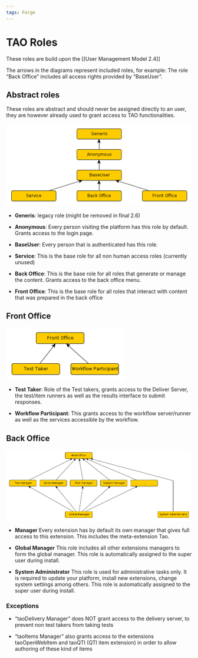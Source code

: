 ```yaml
---
tags: Forge
---
```


TAO Roles
=========

These roles are build upon the [[User Management Model 2.4]]

The arrows in the diagrams represent included roles, for example: The role “Back Office” includes all access rights provided by “BaseUser”.

Abstract roles
--------------

These roles are abstract and should never be assigned directly to an user, they are however already used to grant access to TAO functionalities.

![](resources/abstract_roles.png)

-   **Generis**: legacy role (might be removed in final 2.6)

<!-- -->

-   **Anonymous**: Every person visiting the platform has this role by default. Grants access to the login page.

<!-- -->

-   **BaseUser**: Every person that is authenticated has this role.

<!-- -->

-   **Service**: This is the base role for all non human access roles (currently unused)

<!-- -->

-   **Back Office**: This is the base role for all roles that generate or manage the content. Grants access to the back office menu.

<!-- -->

-   **Front Office**: This is the base role for all roles that interact with content that was prepared in the back office

Front Office
------------

![](resources/front_office_roles.png)

-   **Test Taker**: Role of the Test takers, grants access to the Deliver Server, the test/item runners as well as the results interface to submit responses.

<!-- -->

-   **Workflow Participant**: This grants access to the workflow server/runner as well as the services accessible by the workflow.

Back Office
-----------

![](resources/back_office_roles.png)

-   **<EXTENSION> Manager** Every extension has by default its own manager that gives full access to this extension. This includes the meta-extension Tao.

<!-- -->

-   **Global Manager** This role includes all other extensions managers to form the global manager. This role is automatically assigned to the super user during install.

<!-- -->

-   **System Administrator** This role is used for administrative tasks only. It is required to update your platform, install new extensions, change system settings among others. This role is automatically assigned to the super user during install.

### Exceptions

-   “taoDelivery Manager” does NOT grant access to the delivery server, to prevent non test takers from taking tests

<!-- -->

-   “taoItems Manager” also grants access to the extensions taoOpenWebItem and taoQTI (QTI item extension) in order to allow authoring of these kind of items

